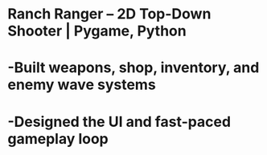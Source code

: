 # Ranch Ranger – 2D Top-Down Shooter | Pygame, Python
#  -Built weapons, shop, inventory, and enemy wave systems
#  -Designed the UI and fast-paced gameplay loop

